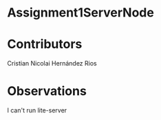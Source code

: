 # Assignment1ServerNode

# Contributors
Cristian Nicolai Hernández Rios

# Observations
I can't run lite-server
